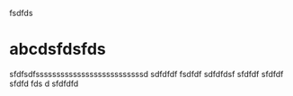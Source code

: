 fsdfds
# abcdsfdsfds
sfdfsdfssssssssssssssssssssssssssd
sdfdfdf
fsdfdf
sdfdfdsf
sfdfdf
sfdfdf
sfdfd  fds d
sfdfdfd
